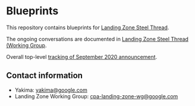Blueprints
==========

This repository contains blueprints for
[Landing Zone Steel Thread](http://go/cpa-landing-zone).

The ongoing conversations are documented in
[Landing Zone Steel Thread (Working Group](http://go/cpa-landing-zone-notes).

Overall top-level
[tracking of September 2020 announcement](http://go/cpaseptemberlaunch-demoeap-tracker).


Contact information
-------------------

* Yakima: yakima@google.com
* Landing Zone Working Group: cpa-landing-zone-wg@google.com
